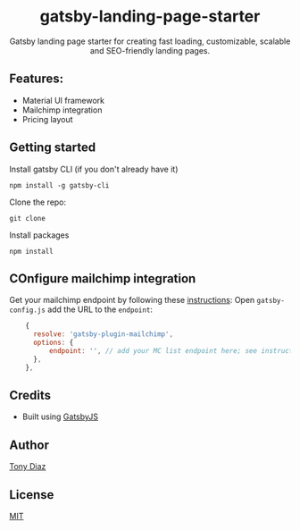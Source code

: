 <p align="center">
    <h1 align="center">gatsby-landing-page-starter</h1>
    <p align="center">Gatsby landing page starter for creating fast loading, customizable, scalable and SEO-friendly landing pages.</p>
</p>

## Features:
 - Material UI framework
 - Mailchimp integration
 - Pricing layout


## Getting started
Install gatsby CLI (if you don't already have it)
```
npm install -g gatsby-cli
```
Clone the repo:
```
git clone

```
Install packages

```
npm install
```

## COnfigure mailchimp integration
Get your mailchimp endpoint by following these [instructions](https://www.gatsbyjs.org/packages/gatsby-plugin-mailchimp/?=mailchimp#mailchimp-endpoint):
Open `gatsby-config.js` add the URL to the `endpoint`:
```js
    {
      resolve: 'gatsby-plugin-mailchimp',
      options: {
          endpoint: '', // add your MC list endpoint here; see instructions below
      },
    },
```

## Credits
- Built using [GatsbyJS](https://gatsbyjs.org)

## Author
[Tony Diaz](https://github.com/tonydiaz)

## License
[MIT](LICENSE)
